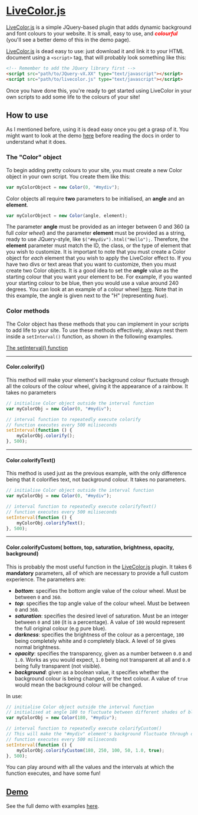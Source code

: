 
# [LiveColor.js](#)

[LiveColor.js](#) is a simple JQuery-based plugin that adds dynamic background and font colours to your website. It is small, easy to use, and
<span style="color: red;">**_colourful_**</span> (you'll see a better demo of this in the demo page).

[LiveColor.js](#) is dead easy to use: just download it and link it to your HTML document using a `<script>` tag, that will probably look something like this:

```html
<!-- Remember to add the JQuery library first -->
<script src="path/to/JQuery-vX.XX" type="text/javascript"></script>
<script src="path/to/livecolor.js" type="text/javascript"></script>
```

Once you have done this, you're ready to get started using LiveColor in your own scripts to add some life to the colours of your site!

## How to use
As I mentioned before, using it is dead easy once you get a grasp of it. You might want to look at the demo [here](#) before reading the docs in order to understand what it does.



### The "Color" object
To begin adding pretty colours to your site, you must create a new Color object in your own script. You create them like this:
```javascript
var myColorObject = new Color(0, "#mydiv");
```
Color objects all require **two** parameters to be initialised, an **angle** and an **element**.
```javascript
var myColorObject = new Color(angle, element);
```
The parameter **angle** must be provided as an integer between 0 and 360 (a full *color wheel*) and the parameter **element** must be provided as a string, ready to use JQuery-style, like `$("#mydiv").html("Hello");`. Therefore, the **element** parameter must match the ID, the class, or the type of element that you wish to customize.
It is important to note that you must create a Color object for *each* element that you wish to apply the LiveColor effect to. If you have two divs or text areas that you want to customize, then you must create two Color objects.
It is a good idea to set the **_angle_** value as the starting colour that you want your element to be. For example, if you wanted your starting colour to be blue, then you would use a value around 240 degrees. You can look at an example of a colour wheel [here](http://www.huecode.com). Note that in this example, the angle is given next to the "H" (representing *hue*).

### Color methods

The Color object has these methods that you can implement in your scripts to add life to your site. To use these methods effectively, always nest them inside a `setInterval()` function, as shown in the following examples.

[The setInterval() function](https://developer.mozilla.org/en-US/docs/Web/API/WindowTimers/setInterval)

---

#### Color.colorify()
This method will make your element's background colour fluctuate through all the colours of the colour wheel, giving it the appearance of a rainbow. It takes no parameters
```javascript
// initialise Color object outside the interval function
var myColorObj = new Color(0, "#mydiv");

// interval function to repeatedly execute colorify
// function executes every 500 miliseconds
setInterval(function () {
	myColorObj.colorify();
}, 500);
```

---

#### Color.colorifyText()
This method is used just as the previous example, with the only difference being that it colorifies text, not background colour. It takes no parameters.

```javascript
// initialise Color object outside the interval function
var myColorObj = new Color(0, "#mydiv");

// interval function to repeatedly execute colorifyText()
// function executes every 500 miliseconds
setInterval(function () {
	myColorObj.colorifyText();
}, 500);
```

---

#### Color.colorifyCustom( bottom, top, saturation, brightness, opacity, background)

This is probably the most useful function in the [LiveColor.js](#) plugin. It takes 6 **mandatory** parameters, all of which are necessary to provide a full custom experience. The parameters are:

* **_bottom_**: specifies the bottom angle value of the colour wheel. Must be between `0` and `360`.
* **_top_**: specifies the top angle value of the colour wheel. Must be between `0` and `360`.
* **_saturation_**: specifies the desired level of saturation. Must be an integer between `0` and `100` (it is a percentage). A value of `100` would represent the full original colour (e.g pure blue).
* **_darkness_**: specifies the brightness of the colour as a percentage, `100` being completely white and `0` completely black. A level of `50` gives normal brightness.
* **_opacity_**: specifies the transparency, given as a number between `0.0` and `1.0`. Works as you would expect, `1.0` being not transparent at all and `0.0` being fully transparent (not visible).
* **_background_**: given as a boolean value, it specifies whether the background colour is being changed, or the text colour. A value of `true` would mean the background colour will be changed.

In use:
```javascript
// initialise Color object outside the interval function
// initialised at angle 180 to fluctuate between different shades of blue.
var myColorObj = new Color(180, "#mydiv");

// interval function to repeatedly execute colorifyCustom()
// This will make the "#mydiv" element's background fluctuate through different shades of blue
// function executes every 500 miliseconds
setInterval(function () {
	myColorObj.colorifyCustom(180, 250, 100, 50, 1.0, true);
}, 500);
```

You can play around with all the values and the intervals at which the function executes, and have some fun!

## [Demo](#)
See the full demo with examples [here](#).
